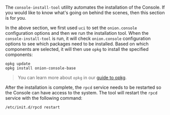 The `console-install-tool` utility automates the installation of the Console. If you would like to know what's going on behind the scenes, then this section is for you.

In the above section, we first used `uci` to set the `onion.console` configuration options and then we run the installation tool. When the `console-install-tool` is run, it will check `onion.console` configuration options to see which packages need to be installed. Based on which components are selected, it will then use `opkg` to install the specified components:

```
opkg update
opkg install onion-console-base
```

> You can learn more about `opkg` in our [guide to opkg](#using-opkg).

After the installation is complete, the `rpcd` service needs to be restarted so the Console can have access to the system. The tool will restart the `rpcd` service with the following command:

```
/etc/init.d/rpcd restart
```
